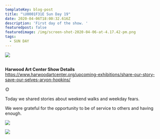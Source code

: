 ```yaml
---
templateKey: blog-post
title: "\U0001F31E Sun Day 19"
date: 2020-04-06T18:00:32.616Z
description: 'First day of the show. '
featuredpost: false
featuredimage: /img/screen-shot-2020-04-06-at-4.17.42-pm.png
tags:
  - SUN DAY
---
```



![](/img/screen-shot-2020-04-06-at-4.17.42-pm.png)

\
**Harwood Art Center Show Details**\
<https://www.harwoodartcenter.org/upcoming-exhibitions/share-our-story-save-our-selves-aryon-hopkins/>

🌞

Today we shared stories about weekend walks and weekday fears. 

We were grateful for the opportunity to be of service to others and having enough.

![](/img/screen-shot-2020-04-06-at-12.39.21-pm.png)



![](/img/screen-shot-2020-04-06-at-11.52.57-am.png)